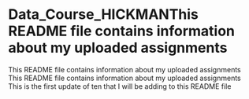 # Data_Course_HICKMANThis README file contains information about my uploaded assignments
This README file contains information about my uploaded assignments
This README file contains information about my uploaded assignments
This is the first update of ten that I will be adding to this README file
